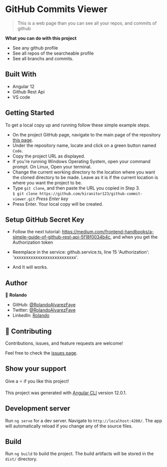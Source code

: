 
# GitHub Commits Viewer
> This is a web page than you can see all your repos, and commits of github

**What you can do with this project**
- See any github profile
- See all repos of the searcheable profile
- See all branchs and commits.

## Built With

- Angular 12
- Github Rest Api
- VS code

## Getting Started

To get a local copy up and running follow these simple example steps.

- On the project GitHub page, navigate to the main page of the repository [this page](https://github.com/kiranitor123/github-commit-viewer.git).
- Under the repository name, locate and click on a green button named `Code`.
- Copy the project URL as displayed.
- If you're running Windows Operating System, open your command prompt. On Linux, Open your terminal.
- Change the current working directory to the location where you want the cloned directory to be made. Leave as it is if the current location is where you want the project to be.
- Type `git clone`, and then paste the URL you copied in Step 3.<br>
  `$ git clone https://github.com/kiranitor123/github-commit-viewer.git` <em>Press Enter key</em><br>
- Press Enter. Your local copy will be created.

## Setup GitHub Secret Key

- Follow the next tutorial: https://medium.com/frontend-handbooks/a-simple-guide-of-github-rest-api-5f18f0034b4c, and when you get the Authorization token

- Reemplace in the service: github.service.ts, line 15 'Authorization': 'xxxxxxxxxxxxxxxxxxxxxxxxxx'.
- And It will works.

## Author

👤 **Rolando**

- GitHub: [@RolandoAlvarezFaye](https://github.com/kiranitor123)
- Twitter: [@RolandoAlvarezFaye](https://twitter.com/FayeRolando)
- LinkedIn: [Rolando](https://www.linkedin.com/in/rolando-diego-alvarez-faye-b2b34a1a9/)

## 🤝 Contributing

Contributions, issues, and feature requests are welcome!

Feel free to check the [issues page](https://github.com/kiranitor123/blog_app/issues).

## Show your support

Give a ⭐️ if you like this project!



This project was generated with [Angular CLI](https://github.com/angular/angular-cli) version 12.0.1.

## Development server

Run `ng serve` for a dev server. Navigate to `http://localhost:4200/`. The app will automatically reload if you change any of the source files.

## Build

Run `ng build` to build the project. The build artifacts will be stored in the `dist/` directory.
